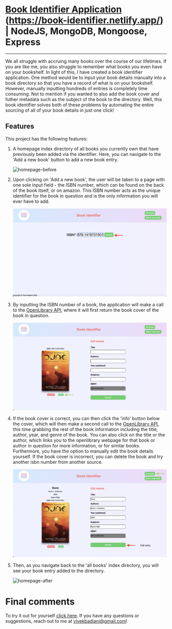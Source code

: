 # [Book Identifier Application](https://book-identifier.netlify.app/) (https://book-identifier.netlify.app/) | NodeJS, MongoDB, Mongoose, Express

---

We all struggle with accruing many books over the course of our lifetimes. If you are like me, you also struggle to remember what books you even have on your bookshelf.
In light of this, I have created a book identifier application. One method would be to input your book details manually into a book directory so that you have a record of what is on your bookshelf. However, manually inputting hundreds of entries is completely time consuming. Not to mention if you wanted to also add the book cover and futher metadata such as the subject of the book to the directory.
Well, this book identifier solves both of these problems by automating the entire sourcing of all of your book details in just one click!

## Features

This project has the following features:

1. A homepage index directory of all books you currently own that have previously been added via the identifier. Here, you can navigate to the 'Add a new book' button to add a new book entry.

   ![homepage-before](docs/../public/img/docs/homepage.png)

2. Upon clicking on 'Add a new book', the user will be taken to a page with one sole input field - the ISBN number, which can be found on the back of the book itself, or on amazon.
   This ISBN number acts as the unique identifier for the book in question and is the only information you will ever have to add.

   ![add-book](/public/img/docs/add-book.png)

3. By inputting the ISBN number of a book, the application will make a call to the [OpenLibrary API](https://openlibrary.org/developers/api), where it will first return the book cover of the book in question.

   ![check-book](public/img/docs/check-book.png)

4. If the book cover is correct, you can then click the 'info' button below the cover, which will then make a second call to the [OpenLibrary API](https://openlibrary.org/developers/api), this time grabbing the rest of the book information including the title, author, year, and genre of the book. You can also click on the title or the author, which links you to the openlibrary webpage for that book or author in question for more information, or for similar books. Furthermore, you have the option to manually edit the book details yourself.
   If the book cover is incorrect, you can delete the book and try another isbn number from another source.

   ![get-info](public/img/docs/add-info.png)

5. Then, as you navigate back to the 'all books' index directory, you will see your book entry added to the directory.

   ![homepage-after](public/img/docs/homepage-2.png)

# Final comments

To try it out for yourself [click here](https://book-identifier.netlify.app/).
If you have any questions or suggestions, reach out to me at vivekbadiani@gmail.com!
